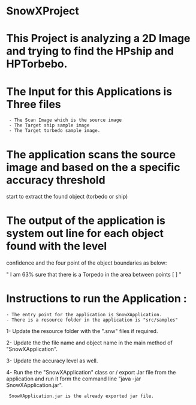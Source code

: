 # SnowXProject

# This Project is analyzing a 2D Image and trying to find the HPship and HPTorbebo.

# The Input for this Applications is Three files 

     - The Scan Image which is the source image 
     - The Target ship sample image
     - The Target torbedo sample image.

# The application scans the source image and based on the a specific accuracy threshold

  start to extract the found object (torbedo or ship)


# The output of the application is system out line for each object found with the level 
  confidence and the four point of the object boundaries as below:
    
 " I am 63% sure that there is a Torpedo in the area between points [  ] "


# Instructions to run the Application :

    - The entry point for the application is SnowXApplication. 
    - There is a resource folder in the application is "src/samples"
   
 1- Update the resource folder with the ".snw" files if required.

 2- Update the the file name and object name in the main method of "SnowXApplication".

 3- Update the accuracy level as well.

 4- Run the the "SnowXApplication" class or / export Jar file from the application and run it form the command line "java -jar SnowXApplication.jar".
    
     SnowXApplication.jar is the already exported jar file.


 